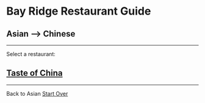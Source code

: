 # Bay Ridge Restaurant Guide
## Asian --> Chinese
---
Select a restaurant:
## [Taste of China](http://www.brooklyntasteofchina.com/)
---
Back to Asian
[Start Over](../asian.md)